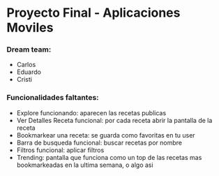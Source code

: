 # Proyecto Final - Aplicaciones Moviles
### Dream team: 
- Carlos
- Eduardo
- Cristi

### Funcionalidades faltantes:
- Explore funcionando: aparecen las recetas publicas
- Ver Detalles Receta funcional: por cada receta abrir la pantalla de la receta
- Bookmarkear una receta: se guarda como favoritas en tu user
- Barra de busqueda funcional: buscar recetas por nombre
- Filtros funcional: aplicar filtros
- Trending: pantalla que funciona como un top de las recetas mas bookmarkeadas en la ultima semana, o algo asi
